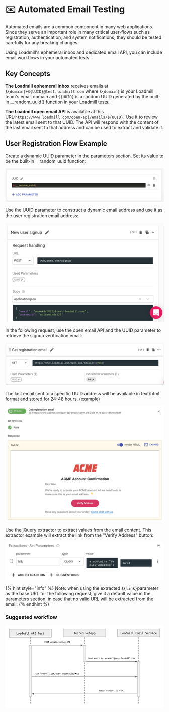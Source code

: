 # ✉️ Automated Email Testing

Automated emails are a common component in many web applications. Since they serve an important role in many critical user-flows such as registration, authentication, and system notifications, they should be tested carefully for any breaking changes.

Using Loadmill's ephemeral inbox and dedicated email API, you can include email workflows in your automated tests.

## Key Concepts

**The Loadmill ephemeral inbox** receives emails at `${domain}+${UUID}@test.loadmill.com` where `${domain}` is your Loadmill team's email domain and `${UUID}` is a random UUID generated by the built-in [\_\_random\_uuid\(\)](test-suite-editor/functions.md#__random_uuid) function in your Loadmill tests.

**The Loadmill open email API** is available at this URL:`https://www.loadmill.com/open-api/emails/${UUID}`. Use it to review the latest email sent to that UUID. The API will respond with the content of the last email sent to that address and can be used to extract and validate it.

## User Registration Flow Example

Create a dynamic UUID parameter in the parameters section. Set its value to be the built-in \_\_random\_uuid function:

![](../.gitbook/assets/image%20%2845%29.png)

Use the UUID parameter to construct a dynamic email address and use it as the user registration email address:

![](../.gitbook/assets/screenshot-2021-10-03t154124.228.png)

In the following request, use the open email API and the UUID parameter to retrieve the signup verification email:

![](../.gitbook/assets/screenshot-2021-10-03t154409.021.png)

The last email sent to a specific UUID address will be available in text/html format and stored for 24-48 hours. \([example](https://www.loadmill.com/open-api/emails/ca691a76-24b4-457d-a2cc-446ef86f3dff)\) 

![](../.gitbook/assets/image%20%2844%29.png)

Use the jQuery extractor to extract values from the email content. This extractor example will extract the link from the "Verify Address" button:

![](../.gitbook/assets/screenshot-2021-10-03t154452.442.png)

{% hint style="info" %}
Note: when using the extracted `${link}`parameter as the base URL for the following request, give it a default value in the parameters section, in case that no valid URL will be extracted from the email.
{% endhint %}

### Suggested workflow

![](../.gitbook/assets/image%20%2848%29.png)

